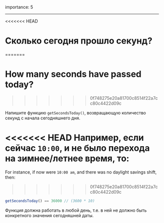 importance: 5

---

<<<<<<< HEAD
# Сколько сегодня прошло секунд?
=======
# How many seconds have passed today?
>>>>>>> 0f748275e20a81700c8514f22a7cc80c4422d09c

Напишите функцию `getSecondsToday()`, возвращающую количество секунд с начала сегодняшнего дня.

<<<<<<< HEAD
Например, если сейчас `10:00`, и не было перехода на зимнее/летнее время, то:
=======
For instance, if now were `10:00 am`, and there was no daylight savings shift, then:
>>>>>>> 0f748275e20a81700c8514f22a7cc80c4422d09c

```js
getSecondsToday() == 36000 // (3600 * 10)
```

Функция должна работать в любой день, т.е. в ней не должно быть конкретного значения сегодняшней даты.
